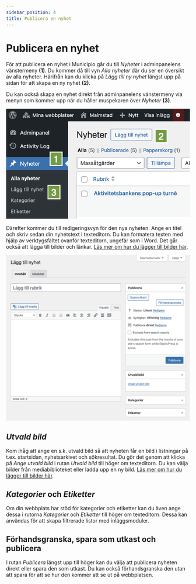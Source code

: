 ```yaml
---
sidebar_position: 4
title: Publicera en nyhet
---
```


# Publicera en nyhet

För att publicera en nyhet i Municipio går du till _Nyheter_ i adminpanelens
vänstermeny **(1)**. Du kommer då till vyn _Alla nyheter_ där du ser en översikt
av alla nyheter. Härifrån kan du klicka på _Lägg till ny nyhet_ längst upp på
sidan för att skapa en ny nyhet **(2)**.

Du kan också skapa en nyhet direkt från adminpanelens vänstermeny via menyn som
kommer upp när du håller muspekaren över _Nyheter_ **(3)**.

![Skärmavbild som visar vyn _Alla nyheter_ och knappen _Lägg till ny nyhet_](./img/all-news.png)

Därefter kommer du till redigeringsvyn för den nya nyheten. Ange en titel och
skriv sedan din nyhetstext i texteditorn. Du kan formatera texten med hjälp av
verktygsfältet ovanför texteditorn, ungefär som i Word. Det går också att lägga
till bilder och länkar.
[Läs mer om hur du lägger till bilder här](./bilder-mediabiblioteket.md).

![Skärmavbild som visar redigeringsvyn för en ny nyhet](./img/news-editor.png)

## _Utvald bild_

Kom ihåg att ange en s.k. utvald bild så att nyheten får en bild i listningar på
t.ex. startsidan, nyhetsarkivet och sökresultat. Du gör det genom att klicka på
_Ange utvald bild_ i rutan _Utvald bild_ till höger om texteditorn. Du kan välja
bilder från mediabiblioteket eller ladda upp en ny bild.
[Läs mer om hur du lägger till bilder här](./bilder-mediabiblioteket.md).

## _Kategorier_ och _Etiketter_

Om din webbplats har stöd för kategorier och etiketter kan du även ange dessa i
rutorna _Kategorier_ och _Etiketter_ till höger om texteditorn. Dessa kan
användas för att skapa filtrerade listor med inläggsmoduler.

## Förhandsgranska, spara som utkast och publicera

I rutan _Publicera_ längst upp till höger kan du välja att publicera nyheten
direkt eller spara den som utkast. Du kan också förhandsgranska den utan att
spara för att se hur den kommer att se ut på webbplatsen.
